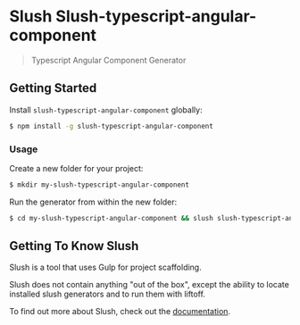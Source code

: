 # Slush Slush-typescript-angular-component

> Typescript Angular Component Generator


## Getting Started

Install `slush-typescript-angular-component` globally:

```bash
$ npm install -g slush-typescript-angular-component
```

### Usage

Create a new folder for your project:

```bash
$ mkdir my-slush-typescript-angular-component
```

Run the generator from within the new folder:

```bash
$ cd my-slush-typescript-angular-component && slush slush-typescript-angular-component
```

## Getting To Know Slush

Slush is a tool that uses Gulp for project scaffolding.

Slush does not contain anything "out of the box", except the ability to locate installed slush generators and to run them with liftoff.

To find out more about Slush, check out the [documentation](https://github.com/slushjs/slush).


